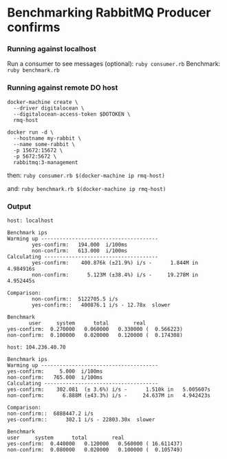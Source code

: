 # Benchmarking RabbitMQ Producer confirms

### Running against localhost

Run a consumer to see messages (optional): `ruby consumer.rb`
Benchmark: `ruby benchmark.rb`

### Running against remote DO host

```shell
docker-machine create \
  --driver digitalocean \
  --digitalocean-access-token $DOTOKEN \
  rmq-host

docker run -d \
  --hostname my-rabbit \
  --name some-rabbit \
  -p 15672:15672 \
  -p 5672:5672 \
  rabbitmq:3-management
```

then:
`ruby consumer.rb $(docker-machine ip rmq-host)`

and:
`ruby benchmark.rb $(docker-machine ip rmq-host)`


### Output

```
host: localhost

Benchmark ips
Warming up --------------------------------------
        yes-confirm:   194.000  i/100ms
        non-confirm:   613.000  i/100ms
Calculating -------------------------------------
        yes-confirm:    400.876k (±21.9%) i/s -      1.844M in   4.984916s
        non-confirm:      5.123M (±38.4%) i/s -     19.278M in   4.952445s

Comparison:
        non-confirm::  5122705.5 i/s
        yes-confirm::   400876.1 i/s - 12.78x  slower

Benchmark
       user     system      total        real
yes-confirm:  0.270000   0.060000   0.330000 (  0.566223)
non-confirm:  0.100000   0.020000   0.120000 (  0.174308)
```
```
host: 104.236.40.70

Benchmark ips
Warming up --------------------------------------
yes-confirm:     5.000  i/100ms
non-confirm:   765.000  i/100ms
Calculating -------------------------------------
yes-confirm:    302.081  (± 3.6%) i/s -      1.510k in   5.005607s
non-confirm:      6.888M (±43.3%) i/s -     24.637M in   4.942423s

Comparison:
non-confirm::  6888447.2 i/s
yes-confirm::      302.1 i/s - 22803.30x  slower

Benchmark
user     system      total        real
yes-confirm:  0.440000   0.120000   0.560000 ( 16.611437)
non-confirm:  0.080000   0.020000   0.100000 (  0.105749)
```
